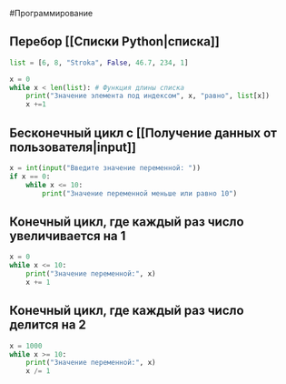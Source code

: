 #Программирование 
## Перебор [[Списки Python|списка]]
```python
list = [6, 8, "Stroka", False, 46.7, 234, 1]

x = 0
while x < len(list): # Функция длины списка 
    print("Значение элемента под индексом", x, "равно", list[x])
    x +=1
```
## Бесконечный цикл с [[Получение данных от пользователя|input]]
```python
x = int(input("Введите значение переменной: "))
if x == 0:
    while x <= 10:
        print("Значение переменной меньше или равно 10")

```
## Конечный цикл, где каждый раз число увеличивается на 1
```python
x = 0
while x <= 10:
    print("Значение переменной:", x)
    x += 1
```
## Конечный цикл, где каждый раз число делится на 2
```python
x = 1000
while x >= 10:
    print("Значение переменной:", x)
    x /= 1
```